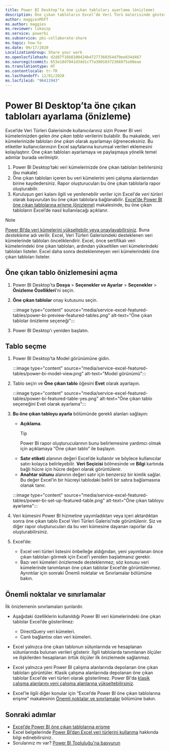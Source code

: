 ```yaml
---
title: Power BI Desktop’ta öne çıkan tabloları ayarlama (önizleme)
description: Öne çıkan tabloların Excel’de Veri Türü Galerisinde gösterilmesi için bunları Power BI Desktop'da oluşturun.
author: maggiesMSFT
ms.author: maggies
ms.reviewer: lukaszp
ms.service: powerbi
ms.subservice: pbi-collaborate-share
ms.topic: how-to
ms.date: 09/17/2020
LocalizationGroup: Share your work
ms.openlocfilehash: d2d87f16b8100424b47277360354d79ee834d467
ms.sourcegitcommit: 653e18d7041d3dd1cf7a38010372366975a98eae
ms.translationtype: HT
ms.contentlocale: tr-TR
ms.lasthandoff: 12/01/2020
ms.locfileid: "96411943"
---
```

# <a name="set-featured-tables-in-power-bi-desktop-preview"></a>Power BI Desktop’ta öne çıkan tabloları ayarlama (önizleme)

Excel’de Veri Türleri Galerisinde kullanıcılarınız sizin Power BI veri kümelerinizden gelen *öne çıkan tablo* verilerini bulabilir. Bu makalede, veri kümelerinizde tabloları *öne çıkan* olarak ayarlamayı öğreneceksiniz. Bu etiketler kullanıcılarınızın Excel sayfalarına kurumsal verileri eklemesini kolaylaştırır. Öne çıkan tabloları ayarlamaya ve paylaşmaya yönelik temel adımlar burada verilmiştir.

1. Power BI Desktop’taki veri kümelerinizde öne çıkan tabloları belirlersiniz (bu makale)
1. Öne çıkan tabloları içeren bu veri kümelerini yeni çalışma alanlarından birine kaydedersiniz. Rapor oluşturucuları bu öne çıkan tablolarla rapor oluşturabilir. 
1. Kuruluşun geri kalanı ilgili ve yenilenebilir veriler için Excel'de *veri türleri* olarak başvurulan bu öne çıkan tablolara bağlanabilir. [Excel’de Power BI öne çıkan tablolarına erişme (önizleme)](service-excel-featured-tables.md) makalesinde, bu öne çıkan tabloların Excel’de nasıl kullanılacağı açıklanır.

> [!NOTE]
> [Power BI’da veri kümelerini yükseltebilir veya onaylayabilirsiniz](../collaborate-share/service-endorse-content.md). Buna *destekleme* adı verilir. Excel, Veri Türleri Galerisindeki desteklenen veri kümelerinde tabloları önceliklendirir. Excel, önce sertifikalı veri kümelerindeki öne çıkan tabloları, ardından yükseltilen veri kümelerindeki tabloları listeler. Excel daha sonra desteklenmeyen veri kümelerindeki öne çıkan tabloları listeler. 

## <a name="turn-on-the-featured-table-preview"></a>Öne çıkan tablo önizlemesini açma

1. Power BI Desktop'ta **Dosya** > **Seçenekler ve Ayarlar** > **Seçenekler** > **Önizleme Özellikleri**'ni seçin.
2. **Öne çıkan tablolar** onay kutusunu seçin.

    :::image type="content" source="media/service-excel-featured-tables/power-bi-preview-featured-tables.png" alt-text="Öne çıkan tablolar önizleme seçeneği":::

3. Power BI Desktop'ı yeniden başlatın.

## <a name="select-a-table"></a>Tablo seçme

1. Power BI Desktop'ta Model görünümüne gidin.

    :::image type="content" source="media/service-excel-featured-tables/power-bi-model-view.png" alt-text="Model görünümü":::
 
2. Tablo seçin ve **Öne çıkan tablo** öğesini **Evet** olarak ayarlayın.

    :::image type="content" source="media/service-excel-featured-tables/power-bi-featured-table-yes.png" alt-text="Öne çıkan tablo seçeneğini Evet olarak ayarlama":::

4. **Bu öne çıkan tabloyu ayarla** bölümünde gerekli alanları sağlayın:

    - **Açıklama**. 
        > [!TIP]
        > Power BI rapor oluşturucularının bunu belirlemesine yardımcı olmak için açıklamaya “Öne çıkan tablo” ile başlayın.
    - **Satır etiketi** alanının değeri Excel’de kullanılır ve böylece kullanıcılar satırı kolayca belirleyebilir. **Veri Seçicisi** bölmesinde ve **Bilgi** kartında bağlı hücre için hücre değeri olarak görüntülenir. 
    - **Anahtar sütunu** alanının değeri satır için benzersiz bir kimlik sağlar. Bu değer Excel’in bir hücreyi tablodaki belirli bir satıra bağlamasına olanak tanır.

    :::image type="content" source="media/service-excel-featured-tables/power-bi-set-up-featured-table.png" alt-text="Öne çıkan tabloyu ayarlama":::

1. Veri kümesini Power BI hizmetine yayımladıktan veya içeri aktardıktan sonra öne çıkan tablo Excel Veri Türleri Galerisi’nde görüntülenir. Siz ve diğer rapor oluşturucuları da bu veri kümesine dayanan raporlar da oluşturabilirsiniz.

1. Excel’de: 
    - Excel veri türleri listesini önbelleğe aldığından, yeni yayımlanan önce çıkan tabloları görmek için Excel’i yeniden başlatmanız gerekir.
    - Bazı veri kümeleri önizlemede desteklenmez; söz konusu veri kümelerinde tanımlanan öne çıkan tablolar Excel’de görüntülenmez. Ayrıntılar için sonraki Önemli noktalar ve Sınırlamalar bölümüne bakın.

## <a name="considerations-and-limitations"></a>Önemli noktalar ve sınırlamalar

İlk önizlemenin sınırlamaları şunlardır.

- Aşağıdaki özelliklerin kullanıldığı Power BI veri kümelerindeki öne çıkan tablolar Excel’de gösterilmez:

    - DirectQuery veri kümeleri.
    - Canlı bağlantısı olan veri kümeleri.

- Excel yalnızca öne çıkan tablonun sütunlarında ve hesaplanan sütunlarında bulunan verileri gösterir. İlgili tablolarda tanımlanan ölçüler ve ilişkilerden hesaplanan örtük ölçüler ilk önizlemede sağlanmaz.
- Excel yalnızca yeni Power BI çalışma alanlarında depolanan öne çıkan tabloları görüntüler. Klasik çalışma alanlarında depolanan öne çıkan tablolar Excel’de veri türleri olarak gösterilmez. Power BI'da [klasik çalışma alanlarını yeni çalışma alanlarına yükseltebilirsiniz](service-upgrade-workspaces.md).
- Excel'le ilgili diğer konular için “Excel’de Power BI öne çıkan tablolarına erişme” makalesinin [Önemli noktalar ve sınırlamalar](service-excel-featured-tables.md#considerations-and-limitations) bölümüne bakın.

## <a name="next-steps"></a>Sonraki adımlar

- [Excel’de Power BI öne çıkan tablolarına erişme](service-excel-featured-tables.md)
- Excel belgelerinde [Power BI’dan Excel veri türlerini kullanma](https://support.office.com/article/use-excel-data-types-from-power-bi-preview-cd8938ce-f963-444d-b82a-7140848241e9) hakkında bilgi edinebilirsiniz.
- Sorularınız mı var? [Power BI Topluluğu'na başvurun](https://community.powerbi.com/)

